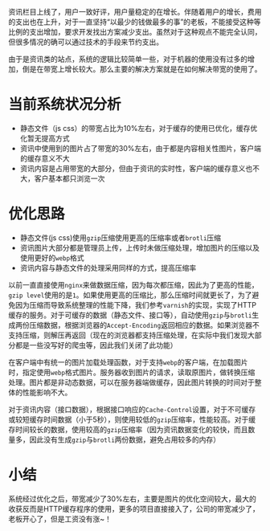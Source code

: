 资讯栏目上线了，用户一致好评，用户量稳定的在增长。伴随着用户的增长，费用的支出也在上升，对于一直坚持“以最少的钱做最多的事”的老板，不能接受这种等比例的支出增加，要求开发找出方案减少支出。虽然对于这种观点不能完全认同，但很多情况的确可以通过技术的手段来节约支出。

由于是资讯类的站点，系统的逻辑比较简单一些，对于机器的使用没有过多的增加，倒是在带宽上增长较大。那么主要的解决方案就是在如何解决带宽的使用了。

# 当前系统状况分析

- 静态文件（js css）的带宽占比为10%左右，对于缓存的使用已优化，缓存优化暂无提高方式
- 资讯中使用到的图片占了带宽的30%左右，由于都是内容相关性图片，客户端的缓存意义不大
- 资讯内容是占用带宽的大部分，但由于资讯的实时性，客户端的缓存意义也不大，客户基本都只浏览一次

# 优化思路

- 静态文件(js css)使用`gzip`压缩使用更高的压缩率或者`brotli`压缩
- 资讯图片大部分都是管理员上传，上传时未做压缩处理，增加图片的压缩以及使用更好的`webp`格式
- 资讯内容与静态文件的处理采用同样的方式，提高压缩率

以前一直直接使用`nginx`来做数据压缩，因为每次都压缩，因此为了更高的性能，`gzip level`使用的是`1`。如果使用更高的压缩比，那么压缩时间就更长了，为了避免因为压缩而导致系统整理的性能下降，我们参考`varnish`的实现，实现了HTTP缓存的服务。对于可缓存的数据（静态文件、接口等），自动使用`gzip`与`brotli`生成两份压缩数据，根据浏览器的`Accept-Encoding`返回相应的数据。如果浏览器不支持压缩，则解压再返回（现在的浏览器都支持压缩处理，在实际中我们发现大部分都是一些没写好的爬虫等，因此我们关闭了此功能）

在客户端中有统一的图片加载处理函数，对于支持`webp`的客户端，在加载图片时，指定使用`webp`格式图片。服务器收到图片的请求，读取原图片，做转换压缩处理。图片都是非动态数据，可以在服务器端做缓存，因此图片转换的时间对于整体的性能影响不大。

对于资讯内容（接口数据），根据接口响应的`Cache-Control`设置，对于不可缓存或较短缓存时间数据（小于5秒），则使用较低的`gzip`压缩率，性能较高。对于缓存时间较长的数据，使用较高的`gzip`压缩率（因为资讯数据变化的较快，而且数量多，因此没有生成`gzip`与`brotli`两份数据，避免占用较多的内存）

# 小结

系统经过优化之后，带宽减少了30%左右，主要是图片的优化空间较大，最大的收获反而是HTTP缓存程序的使用，更多的项目直接接入了，公司的带宽减少了，老板开心了，但是工资没有涨~！
